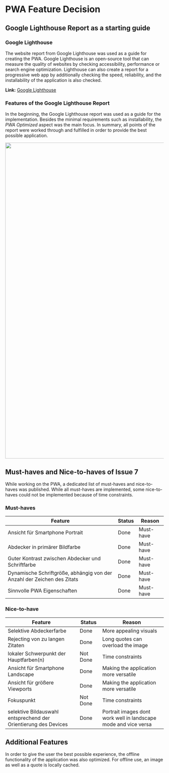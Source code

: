 # PWA Feature Decision

## Google Lighthouse Report as a starting guide

### Google Lighthouse
The website report from Google Lighthouse was used as a guide for creating the PWA. 
Google Lighthouse is an open-source tool that can measure the quality of websites by checking
accessibility, performance or search engine optimization.
Lighthouse can also create a report for a progressive web app by additionally checking the speed, reliability, and the installability of the application is also checked.

**Link:** [Google Lighthouse](https://developers.google.com/web/tools/lighthouse)

### Features of the Google Lighthouse Report

In the beginning, the Google Lighthouse report was used as a guide for the implementation. 
Besides the minimal requirements such as installability, the _PWA Optimized_ aspect was the main focus. 
In summary, all points of the report were worked through and fulfilled in order to provide the best possible application.

<img src="https://github.com/mi-classroom/mi-web-technologien-beiboot-ss2020-Dominikdeimel/blob/master/.github/images/pwa.png" width="1000">

## Must-haves and Nice-to-haves of Issue 7

While working on the PWA, a dedicated list of must-haves and nice-to-haves was published. 
While all must-haves are implemented, some nice-to-haves could not be implemented because of time constraints.

### Must-haves

| **Feature**                                                             | **Status** | **Reason** |
|-------------------------------------------------------------------------|------------|------------|
| Ansicht für Smartphone Portrait                                         | Done       | Must-have  |
| Abdecker in primärer Bildfarbe                                          | Done       | Must-have  |
| Guter Kontrast zwischen Abdecker und Schriftfarbe                       | Done       | Must-have  |
| Dynamische Schriftgröße, abhängig von der Anzahl der Zeichen des Zitats | Done       | Must-have  |
| Sinnvolle PWA Eigenschaften                                             | Done       | Must-have  |

### Nice-to-have

| **Feature**                                                     | **Status** | **Reason**                                                       |
|-----------------------------------------------------------------|------------|------------------------------------------------------------------|
| Selektive Abdeckerfarbe                                         | Done       | More appealing visuals                                           |
| Rejecting von zu langen Zitaten                                 | Done       | Long quotes can overload the image                               |
| lokaler Schwerpunkt der Hauptfarben(n)                          | Not Done   | Time constraints                                                  |
| Ansicht für Smartphone Landscape                                | Done       | Making the application more versatile                            |
| Ansicht für größere Viewports                                   | Done       | Making the application more versatile                            |
| Fokuspunkt                                                      | Not Done   | Time constraints                                                  |
| selektive Bildauswahl entsprechend der Orientierung des Devices | Done       | Portrait images dont work well in landscape mode and vice versa  |
 
 
## Additional Features

In order to give the user the best possible experience, the offline functionality of the application was also optimized. 
For offline use, an image as well as a quote is locally cached.
